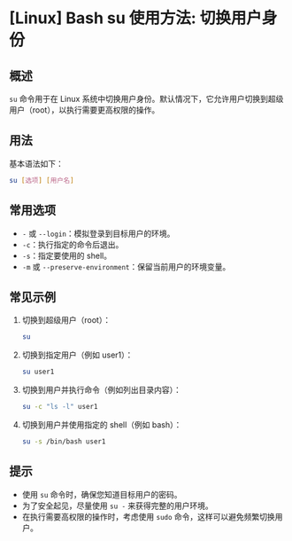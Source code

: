 # [Linux] Bash su 使用方法: 切换用户身份

## 概述
`su` 命令用于在 Linux 系统中切换用户身份。默认情况下，它允许用户切换到超级用户（root），以执行需要更高权限的操作。

## 用法
基本语法如下：
```bash
su [选项] [用户名]
```

## 常用选项
- `-` 或 `--login`：模拟登录到目标用户的环境。
- `-c`：执行指定的命令后退出。
- `-s`：指定要使用的 shell。
- `-m` 或 `--preserve-environment`：保留当前用户的环境变量。

## 常见示例
1. 切换到超级用户（root）：
   ```bash
   su
   ```

2. 切换到指定用户（例如 user1）：
   ```bash
   su user1
   ```

3. 切换到用户并执行命令（例如列出目录内容）：
   ```bash
   su -c "ls -l" user1
   ```

4. 切换到用户并使用指定的 shell（例如 bash）：
   ```bash
   su -s /bin/bash user1
   ```

## 提示
- 使用 `su` 命令时，确保您知道目标用户的密码。
- 为了安全起见，尽量使用 `su -` 来获得完整的用户环境。
- 在执行需要高权限的操作时，考虑使用 `sudo` 命令，这样可以避免频繁切换用户。